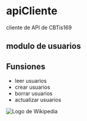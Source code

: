 # apiCliente
cliente de API de CBTis169

## modulo de usuarios

Funsiones
----------
* leer usuarios
* crear usuarios
* borrar usuarios
* actualizar usuarios

![Logo de Wikipedia](https://upload.wikimedia.org/wikipedia/en/8/80/Wikipedia-logo-v2.svg "Wikipedia logo")
